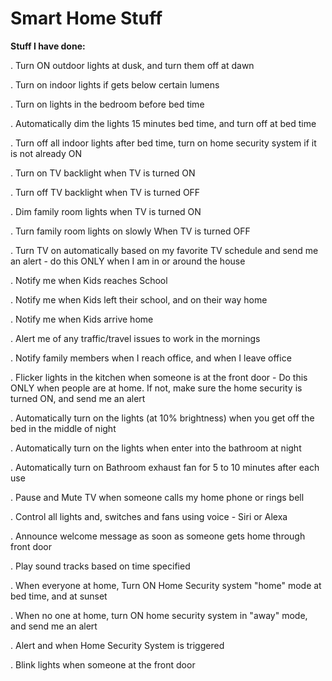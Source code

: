 # Smart Home Stuff 

**Stuff I have done:**

. Turn ON outdoor lights at dusk, and turn them off at dawn

. Turn on indoor lights if gets below certain lumens

. Turn on lights in the bedroom before bed time

. Automatically dim the lights 15 minutes bed time, and turn off at bed time

. Turn off all indoor lights after bed time, turn on home security system if it is not already ON

. Turn on TV backlight when TV is turned ON

. Turn off TV backlight when TV is turned OFF

. Dim family room lights when TV is turned ON

. Turn family room lights on slowly When TV is turned OFF

. Turn TV on automatically based on my favorite TV schedule and send me an alert - do this ONLY when I am in or around the house

. Notify me when Kids reaches School

. Notify me when Kids left their school, and on their way home

. Notify me when Kids arrive home

. Alert me of any traffic/travel issues to work in the mornings

. Notify family members when I reach office, and when I leave office

. Flicker lights in the kitchen when someone is at the front door - Do this ONLY when people are at home. If not, make sure the home security is turned ON, and send me an alert

. Automatically turn on the lights (at 10% brightness) when you get off the bed in the middle of night

. Automatically turn on the lights when enter into the bathroom at night

. Automatically turn on Bathroom exhaust fan for 5 to 10 minutes after each use

. Pause and Mute  TV when someone calls my home phone or rings bell

. Control all lights and, switches and fans using voice - Siri or Alexa

. Announce welcome message as soon as someone gets home through front door

. Play sound tracks based on time specified

. When everyone at home, Turn ON Home Security system "home" mode at bed time, and at sunset

. When no one at home, turn ON home security system in "away" mode, and send me an alert

. Alert and when Home Security System is triggered

. Blink lights when someone at the front door


